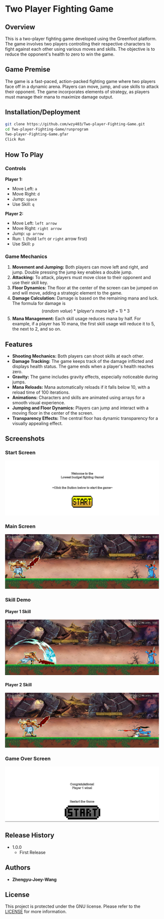# Two Player Fighting Game

## Overview

This is a two-player fighting game developed using the Greenfoot platform. The game involves two players controlling their respective characters to fight against each other using various moves and skills. The objective is to reduce the opponent's health to zero to win the game.

## Game Premise

The game is a fast-paced, action-packed fighting game where two players face off in a dynamic arena. Players can move, jump, and use skills to attack their opponent. The game incorporates elements of strategy, as players must manage their mana to maximize damage output.

## Installation/Deployment
```sh
git clone https://github.com/wzy403/Two-player-Fighting-Game.git
cd Two-player-Fighting-Game/runprogram
Two-player-Fighting-Game.gfar
Click Run
```

## How To Play

### Controls

**Player 1:**
- Move Left: `a`
- Move Right: `d`
- Jump: `space`
- Use Skill: `q`

**Player 2:**
- Move Left: `left arrow`
- Move Right: `right arrow`
- Jump: `up arrow`
- Run: `l` (hold `left` or `right` arrow first)
- Use Skill: `p`

### Game Mechanics

1. **Movement and Jumping:** Both players can move left and right, and jump. Double pressing the jump key enables a double jump.
2. **Attacking:** To attack, players must move close to their opponent and use their skill key. 
3. **Floor Dynamics:** The floor at the center of the screen can be jumped on and will move, adding a strategic element to the game.
4. **Damage Calculation:** Damage is based on the remaining mana and luck. The formula for damage is $$(random \ value) * (player's \ mana \ left + 1) * 3$$
5. **Mana Management:** Each skill usage reduces mana by half. For example, if a player has 10 mana, the first skill usage will reduce it to 5, the next to 2, and so on.

## Features

- **Shooting Mechanics:** Both players can shoot skills at each other.
- **Damage Tracking:** The game keeps track of the damage inflicted and displays health status. The game ends when a player's health reaches zero.
- **Gravity:** The game includes gravity effects, especially noticeable during jumps.
- **Mana Reloads:** Mana automatically reloads if it falls below 10, with a reload time of 100 iterations.
- **Animations:** Characters and skills are animated using arrays for a smooth visual experience.
- **Jumping and Floor Dynamics:** Players can jump and interact with a moving floor in the center of the screen.
- **Transparency Effects:** The central floor has dynamic transparency for a visually appealing effect.

## Screenshots

### Start Screen
![Start Screen](./images/screenshots/start_screen.jpg)

### Main Screen
![Main Screen](./images/screenshots/main_screen.png)

### Skill Demo
#### Player 1 Skill
![Player 1 Skill](./images/screenshots/p1_skill.png)

#### Player 2 Skill
![Player 2 Skill](./images/screenshots/p2_skill.png)

### Game Over Screen
![Game Over Screen](./images/screenshots/end_screen.png)

## Release History

* 1.0.0
    * First Release

## Authors

* **Zhengyu-Joey-Wang**

## License

This project is protected under the GNU license. Please refer to the [LICENSE](LICENSE) for more information.